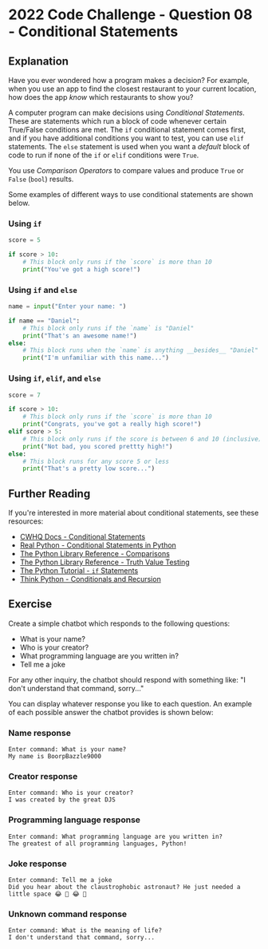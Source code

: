 # 2022 Code Challenge - Question 08 - Conditional Statements

## Explanation

Have you ever wondered how a program makes a decision? For example, when you
use an app to find the closest restaurant to your current location, how does
the app *know* which restaurants to show you?

A computer program can make decisions using *Conditional Statements*. These are
statements which run a block of code whenever certain True/False conditions
are met. The `if` conditional statement comes first, and if you have additional
conditions you want to test, you can use `elif` statements. The `else` statement
is used when you want a *default* block of code to run if none of the `if` or 
`elif` conditions were `True`.

You use *Comparison Operators* to compare values and produce `True` or `False` (`bool`) results.

Some examples of different ways to use conditional statements are shown below.

### Using `if`

```python
score = 5

if score > 10:
    # This block only runs if the `score` is more than 10 
    print("You've got a high score!")
```

### Using `if` and `else`

```python
name = input("Enter your name: ")

if name == "Daniel":
    # This block only runs if the `name` is "Daniel"
    print("That's an awesome name!")
else:
    # This block runs when the `name` is anything __besides__ "Daniel"
    print("I'm unfamiliar with this name...")
```

### Using `if`, `elif`, and `else`

```python
score = 7

if score > 10:
    # This block only runs if the `score` is more than 10 
    print("Congrats, you've got a really high score!")
elif score > 5:
    # This block only runs if the score is between 6 and 10 (inclusive)
    print("Not bad, you scored prettty high!")
else:
    # This block runs for any score 5 or less
    print("That's a pretty low score...")
```

## Further Reading

If you're interested in more material about conditional statements, see these resources:
-   [CWHQ Docs - Conditional Statements](https://docs.codewizardshq.com/python/python-language/#conditional-statements)
-   [Real Python - Conditional Statements in Python](https://realpython.com/python-conditional-statements/)
-   [The Python Library Reference - Comparisons](https://docs.python.org/3/library/stdtypes.html#comparisons)
-   [The Python Library Reference - Truth Value Testing](https://docs.python.org/3/library/stdtypes.html#truth-value-testing)
-   [The Python Tutorial - `if` Statements](https://docs.python.org/3/tutorial/controlflow.html#if-statements)
-   [Think Python - Conditionals and Recursion](https://greenteapress.com/thinkpython2/html/thinkpython2006.html)

## Exercise

Create a simple chatbot which responds to the following questions:
- What is your name?
- Who is your creator?
- What programming language are you written in?
- Tell me a joke

For any other inquiry, the chatbot should respond with something like: "I don't understand that command, sorry..."

You can display whatever response you like to each question. An example
of each possible answer the chatbot provides is shown below:


### Name response
```text
Enter command: What is your name?
My name is BoorpBazzle9000
```

### Creator response
```text
Enter command: Who is your creator?
I was created by the great DJS
```

### Programming language response
```text
Enter command: What programming language are you written in?
The greatest of all programming languages, Python!
```

### Joke response
```text
Enter command: Tell me a joke
Did you hear about the claustrophobic astronaut? He just needed a little space 😂 🤣 😂 🤣
```

### Unknown command response
```text
Enter command: What is the meaning of life?
I don't understand that command, sorry...
```
